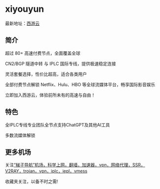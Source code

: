 # xiyouyun

最新地址：[西游云](https://tg1.goudan.site/#/register?code=TodpIVOf)

## 简介

超过 80+ 高速付费节点，全面覆盖全球

CN2/BGP 隧道中转 与 IPLC 国际专线，提供极速稳定连接

灵活套餐选择，性价比超高，适合各类用户

全部付费节点解锁 Netflix、Hulu、HBO 等全球流媒体平台，畅享国际影音娱乐

立即加入西游云，体验前所未有的高速与自由！

## 特色

全IPLC专线专业团队全节点支持ChatGPT及其他AI工具

多数流媒体解锁

## 更多机场

关注[“梯子导航”机场，科学上网，翻墙，加速器，vpn，网络代理，SSR，V2RAY，trojan，vpn，iplc，iepl，vmess](https://tzdaohang.com/)

收藏夹关注，以备不时之需!
